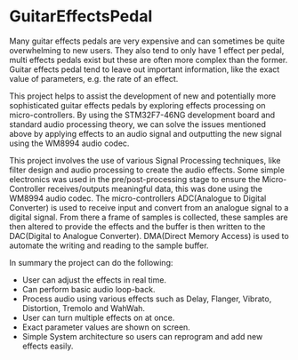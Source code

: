 # GuitarEffectsPedal




Many guitar effects pedals are very expensive and can sometimes be quite overwhelming to new users. They also tend to only have 1 effect per pedal, multi effects pedals exist but these are often more complex than the former. Guitar effects pedal tend to leave out important information, like the exact value of parameters, e.g. the rate of an effect.




This project helps to assist the development of new and potentially more sophisticated guitar effects pedals by exploring effects processing on micro-controllers. By using the STM32F7-46NG development board and standard audio processing theory, we can solve the issues mentioned above by applying effects to an audio signal and outputting the new signal using the WM8994 audio codec.




This project involves the use of various Signal Processing techniques, like filter design and audio processing to create the audio effects. Some simple electronics was used in the pre/post-processing stage to ensure the Micro-Controller receives/outputs meaningful data, this was done using the WM8994 audio codec. The micro-controllers ADC(Analogue to Digital Converter) is used to receive input and convert from an analogue signal to a digital signal. From there a frame of samples is collected, these samples are then altered to provide the effects and the buffer is then written to the DAC(Digital to Analogue Converter). DMA(Direct Memory Access) is used to automate the writing and reading to the sample buffer.



In summary the project can do the following:
- User can adjust the effects in real time.
- Can perform basic audio loop-back.
- Process audio using various effects such as Delay, Flanger, Vibrato, Distortion, Tremolo and WahWah.
- User can turn multiple effects on at once.
- Exact parameter values are shown on screen.
- Simple System architecture so users can reprogram and add new effects easily.
